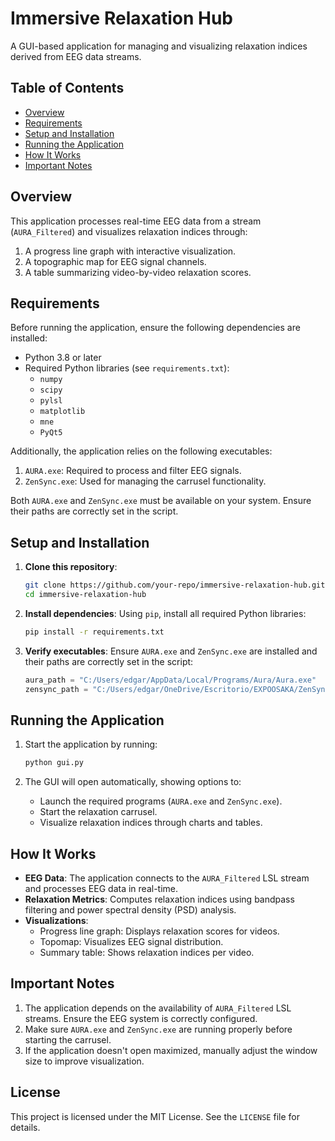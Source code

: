 
# Immersive Relaxation Hub

A GUI-based application for managing and visualizing relaxation indices derived from EEG data streams.

## Table of Contents

- [Overview](#overview)
- [Requirements](#requirements)
- [Setup and Installation](#setup-and-installation)
- [Running the Application](#running-the-application)
- [How It Works](#how-it-works)
- [Important Notes](#important-notes)

## Overview

This application processes real-time EEG data from a stream (`AURA_Filtered`) and visualizes relaxation indices through:
1. A progress line graph with interactive visualization.
2. A topographic map for EEG signal channels.
3. A table summarizing video-by-video relaxation scores.

## Requirements

Before running the application, ensure the following dependencies are installed:

- Python 3.8 or later
- Required Python libraries (see `requirements.txt`):
  - `numpy`
  - `scipy`
  - `pylsl`
  - `matplotlib`
  - `mne`
  - `PyQt5`

Additionally, the application relies on the following executables:
1. `AURA.exe`: Required to process and filter EEG signals.
2. `ZenSync.exe`: Used for managing the carrusel functionality.

Both `AURA.exe` and `ZenSync.exe` must be available on your system. Ensure their paths are correctly set in the script.

## Setup and Installation

1. **Clone this repository**:
   ```bash
   git clone https://github.com/your-repo/immersive-relaxation-hub.git
   cd immersive-relaxation-hub
   ```

2. **Install dependencies**:
   Using `pip`, install all required Python libraries:
   ```bash
   pip install -r requirements.txt
   ```

3. **Verify executables**:
   Ensure `AURA.exe` and `ZenSync.exe` are installed and their paths are correctly set in the script:
   ```python
   aura_path = "C:/Users/edgar/AppData/Local/Programs/Aura/Aura.exe"
   zensync_path = "C:/Users/edgar/OneDrive/Escritorio/EXPOOSAKA/ZenSync2/ZenSync.exe"
   ```

## Running the Application

1. Start the application by running:
   ```bash
   python gui.py
   ```

2. The GUI will open automatically, showing options to:
   - Launch the required programs (`AURA.exe` and `ZenSync.exe`).
   - Start the relaxation carrusel.
   - Visualize relaxation indices through charts and tables.

## How It Works

- **EEG Data**: The application connects to the `AURA_Filtered` LSL stream and processes EEG data in real-time.
- **Relaxation Metrics**: Computes relaxation indices using bandpass filtering and power spectral density (PSD) analysis.
- **Visualizations**:
  - Progress line graph: Displays relaxation scores for videos.
  - Topomap: Visualizes EEG signal distribution.
  - Summary table: Shows relaxation indices per video.

## Important Notes

1. The application depends on the availability of `AURA_Filtered` LSL streams. Ensure the EEG system is correctly configured.
2. Make sure `AURA.exe` and `ZenSync.exe` are running properly before starting the carrusel.
3. If the application doesn't open maximized, manually adjust the window size to improve visualization.

## License

This project is licensed under the MIT License. See the `LICENSE` file for details.
